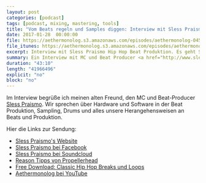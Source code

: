 ```yaml
---
layout: post
categories: [podcast]
tags: [podcast, mixing, mastering, tools]
title: "Vom Beats regeln und Samples diggen: Interview mit Sless Praismo über Hip Hop Beats und Produzieren- #045"
date: 2017-01-28  00:00:00
file: https://aethermonolog.s3.amazonaws.com/episodes/aethermonolog-045.mp3
file_itunes: https://aethermonolog.s3.amazonaws.com/episodes/aethermonolog-045.m4a
excerpt: Interview mit Sless Praismo Hip Hop Beat Produktion. Es geht Software, Hardware, Drums und Produktionstechniken im allgemeinen.
summary: Ein Interview mit MC und Beat Producer <a href="http://www.slesspraismo.de/">Sless Praismo</a>. Wir sprechen über Hardware und Software in der Beat Produktion, Sampling, Drums und alles unsere Herangehensweisen an Beats und Produktion. In der Sendung werden die folgenden Links erwähnt - <a href="http://www.slesspraismo.de/">Sless Praismo Website</a>, <a href="https://www.youtube.com/watch?v=xEMHoAqz-P8&index=6&list=PL80A587134198A5E9">Reason Tipps von Propellerhead</a>, <a href="http://www.thesample.net/2012/05/50-free-classic-hip-hop-break-loops-vol-4/">50 Free classic Hip Hop Break Loops</a> und der <a href="https://www.youtube.com/channel/UClOxeAV0iId7gDqwjOeD9_g">Aethermonolog YouTube Channel</a>. Mehr Infos und Details findest du auf <a href="https://aethermonolog.de/podcast/episode-045.html">aethermonolog.de</a>.
duration: "43:10"
length: "41966496"
explicit: "no"
block: "no"
---
```


Im Interview begrüße ich meinen alten Freund, den MC und Beat-Producer [Sless Praismo](http://www.slesspraismo.de/). Wir sprechen über Hardware und Software in der Beat Produktion, Sampling, Drums und alles unsere Herangehensweisen an Beats und Produktion.  

Hier die Links zur Sendung:

* [Sless Praismo's Website](http://www.slesspraismo.de/)
* [Sless Praismo bei Facebook](https://www.facebook.com/SlessPraismo/)
* [Sless Praismo bei Soundcloud](https://soundcloud.com/slesspraismo)
* [Reason Tipps von Propellerhead](https://www.youtube.com/watch?v=xEMHoAqz-P8&index=6&list=PL80A587134198A5E9)
* [Free Download: Classic Hip Hop Breaks und Loops](http://www.thesample.net/2012/05/50-free-classic-hip-hop-break-loops-vol-4/)
* [Aethermonolog bei YouTube](https://www.youtube.com/channel/UClOxeAV0iId7gDqwjOeD9_g)
